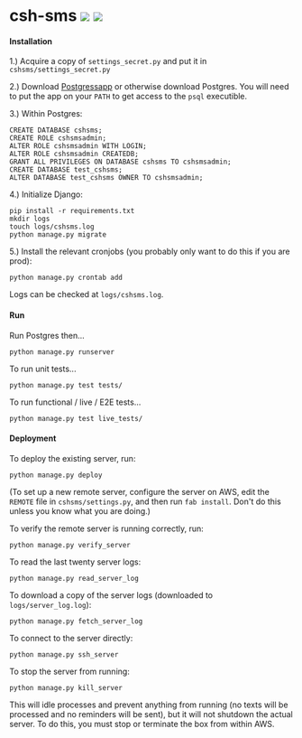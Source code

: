 # csh-sms <a href="https://travis-ci.org/charityscience/csh-sms/builds"><img src="https://img.shields.io/travis/charityscience/csh-sms.svg"></a> <a href="https://codecov.io/github/charityscience/csh-sms"><img src="https://img.shields.io/codecov/c/github/charityscience/csh-sms.svg"></a>

#### Installation

1.) Acquire a copy of `settings_secret.py` and put it in `cshsms/settings_secret.py`

2.) Download [Postgressapp](https://postgresapp.com/) or otherwise download Postgres. You will need to put the app on your `PATH` to get access to the `psql` executible.

3.) Within Postgres:

```
CREATE DATABASE cshsms;
CREATE ROLE cshsmsadmin;
ALTER ROLE cshsmsadmin WITH LOGIN;
ALTER ROLE cshsmsadmin CREATEDB;
GRANT ALL PRIVILEGES ON DATABASE cshsms TO cshsmsadmin;
CREATE DATABASE test_cshsms;
ALTER DATABASE test_cshsms OWNER TO cshsmsadmin;
```

4.) Initialize Django:

```
pip install -r requirements.txt
mkdir logs
touch logs/cshsms.log
python manage.py migrate
```

5.) Install the relevant cronjobs (you probably only want to do this if you are prod):

```
python manage.py crontab add
```

Logs can be checked at `logs/cshsms.log`.


#### Run

Run Postgres then...

```
python manage.py runserver
```

To run unit tests...

```
python manage.py test tests/
```

To run functional / live / E2E tests...

```
python manage.py test live_tests/
```


#### Deployment


To deploy the existing server, run:

```
python manage.py deploy
```

(To set up a new remote server, configure the server on AWS, edit the `REMOTE` file in `cshsms/settings.py`, and then run `fab install`. Don't do this unless you know what you are doing.)

To verify the remote server is running correctly, run:

```
python manage.py verify_server
```

To read the last twenty server logs:

```
python manage.py read_server_log
```

To download a copy of the server logs (downloaded to `logs/server_log.log`):

```
python manage.py fetch_server_log
```

To connect to the server directly:

```
python manage.py ssh_server
```

To stop the server from running:

```
python manage.py kill_server
```

This will idle processes and prevent anything from running (no texts will be processed and no reminders will be sent), but it will not shutdown the actual server. To do this, you must stop or terminate the box from within AWS.
